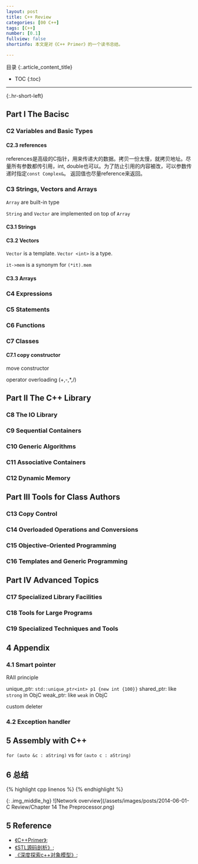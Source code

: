 ```yaml
---
layout: post
title: C++ Review
categories: [00 C++]
tags: [C++]
number: [0.1]
fullview: false
shortinfo: 本文是对《C++ Primer》的一个读书总结。

---
```

目录
{:.article_content_title}


* TOC
{:toc}

---
{:.hr-short-left}

## Part I The Bacisc ##

### C2 Variables and Basic Types

#### C2.3 references

references是高级的C指针，用来传递大的数据。拷贝一份太慢，就拷贝地址。尽量所有参数都传引用，int, double也可以。为了防止引用的内容被改，可以参数传递时指定`const Complex&`。 返回值也尽量reference来返回。

### C3 Strings, Vectors and Arrays

`Array` are built-in type

`String` and `Vector` are implemented on top of `Array`

#### C3.1 Strings

#### C3.2 Vectors

`Vector` is a template.
`Vector <int>` is a type.

`it->mem` is a synonym for `(*it).mem`

#### C3.3 Arrays

### C4 Expressions

### C5 Statements

### C6 Functions

### C7 Classes

#### C7.1 copy constructor



move constructor

operator overloading (+,-,*,/)

## Part II The C++ Library

### C8 The IO Library

### C9 Sequential Containers

### C10 Generic Algorithms

### C11 Associative Containers

### C12 Dynamic Memory

## Part III Tools for Class Authors

### C13 Copy Control

### C14 Overloaded Operations and Conversions

### C15 Objective-Oriented Programming

### C16 Templates and Generic Programming

## Part IV Advanced Topics

### C17 Specialized Library Facilities

### C18 Tools for Large Programs

### C19 Specialized Techniques and Tools


## 4 Appendix

### 4.1 Smart pointer

RAII principle

unique_ptr: `std::unique_ptr<int> p1 {new int {100}}`
shared_ptr: like `strong` in ObjC
weak_ptr: like `weak` in ObjC

custom deleter

### 4.2 Exception handler

## 5 Assembly with C++

`for (auto &c : aString)` vs for `(auto c : aString)`


## 6 总结 ##

{% highlight cpp linenos %}
{% endhighlight %}

{: .img_middle_hg}
![Network overview](/assets/images/posts/2014-06-01-C Review/Chapter 14 The Preprocessor.png)


## 5 Reference ##

- [《C++Primer》](https://book.douban.com/subject/24089577/);
- [《STL源码剖析》](https://book.douban.com/subject/1110934/);
- [《深度探索c++对象模型》](https://book.douban.com/subject/10427315/);



